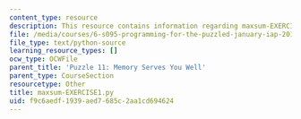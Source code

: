 ```yaml
---
content_type: resource
description: This resource contains information regarding maxsum-EXERCISE1.py.
file: /media/courses/6-s095-programming-for-the-puzzled-january-iap-2018/f9c6aedf1939aed7685c2aa1cd694624_maxsum-EXERCISE1.py
file_type: text/python-source
learning_resource_types: []
ocw_type: OCWFile
parent_title: 'Puzzle 11: Memory Serves You Well'
parent_type: CourseSection
resourcetype: Other
title: maxsum-EXERCISE1.py
uid: f9c6aedf-1939-aed7-685c-2aa1cd694624
---
```

